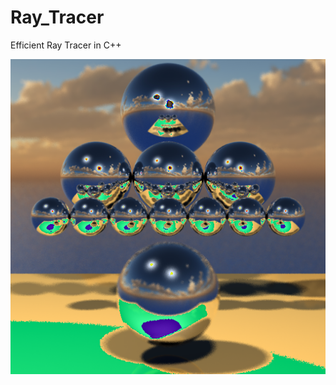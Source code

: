 # Ray_Tracer
Efficient Ray Tracer in C++

![alt text](https://github.com/rodrigosimass/Ray_Tracer/blob/main/P3D_Template1/RT_Output.png?raw=true)

